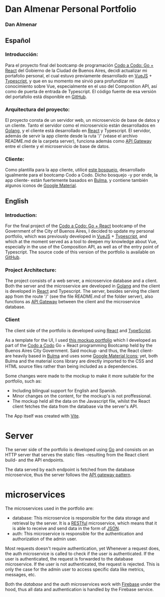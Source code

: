 # Dan Almenar Personal Portfolio
### **Dan Almenar** 

## **Español**
### Introducción:
Para el proyecto final del bootcamp de programación [Codo a Codo: Go + React](https://www.buenosaires.gob.ar/educacion/codo-codo) del Gobierno de la Ciudad de Buenos Aires, decidí actualizar mi portafolio personal, el cual estuvo previamente desarrollado en [VueJS](https://vuejs.org/) + [Typescript](https://www.typescriptlang.org/), y que en su momento me sirvió para profundizar mi conocimiento sobre Vue, especialmente en el uso del Composition API, así como de puerta de entrada de Typescript. El código fuente de esa versión del portafolio está disponible en [GitHub](https://github.com/dan-almenar/vue-ts-portfolio).


### Arquitectura del proyecto:
El proyecto consta de un servidor web, un microservicio de base de datos y un cliente. Tanto el servidor como el microservicio están desarrollados en [Golang](https://golang.org/), y el cliente está desarrollado en [React](https://reactjs.org/) y Typescript. El servidor, además de servir la app cliente desde la ruta '/' (véase el archivo README.md de la carpeta server), funciona además como [API Gateway](https://microservices.io/patterns/apigateway.html) entre el cliente y el microservicio de base de datos.

### Cliente:
Como plantilla para la app cliente, utilicé [este bosquejo](https://dan-almenar.netlify.app/), desarrollado igualmente para el bootcamp Codo a Codo. Dicho bosquejo -y por ende, la app cliente- están fuertemente basados en [Bulma](https://bulma.io/), y contiene también algunos iconos de [Google Material](https://fonts.google.com/icons).

## **English**
### Introduction:
For the final project of the [Codo a Codo: Go + React](https://www.buenosaires.gob.ar/educacion/codo-codo) bootcamp of the Government of the City of Buenos Aires, I decided to update my personal portfolio, which was previously developed in [VueJS](https://vuejs.org/) + [Typescript](https://www.typescriptlang.org/), and which at the moment served as a tool to deepen my knowledge about Vue, especially in the use of the Composition API, as well as of the entry point of Typescript. The source code of this version of the portfolio is available on [GitHub](https://github.com/dan-almenar/vue-ts-portfolio).

### Project Architecture:
The project consists of a web server, a microservice database and a client. Both the server and the microservice are developed in [Golang](https://golang.org/) and the client is developed in [React](https://reactjs.org/) and Typescript. The server, besides serving the client app from the route '/' (see the file README.md of the folder server), also functions as [API Gateway](https://microservices.io/patterns/apigateway.html) between the client and the microservice database.

### Client
The client side of the portfolio is developed using [React](https://reactjs.org/) and [TypeScript](https://www.typescriptlang.org/).

As a template for the UI, I used [this mockup portfolio](https://dan-almenar.netlify.app/) which I developed as part of the [Codo a Codo](https://www.buenosaires.gob.ar/educacion/codo-codo) Go + React programming Bootcamp held by the Buenos Aires City Government. Said mockup -and thus, the React client- are heavily based in [Bulma](https://bulma.io/) and uses some [Google Material Icons](https://fonts.google.com/icons); yet, both Bulma and the material icons library are directly imported to the CSS and HTML source files rather than being included as a dependencies.

Some changes were made to the mockup to make it more suitable for the portfolio, such as:
- Including bilingual support for English and Spanish.
- Minor changes on the content, for the mockup's is not proffessional.
- The mockup held all the data on the Javascript file, whilst the React client fetches the data from the database via the server's API.

The App itself was created with [Vite](https://vitejs.dev/).

# Server
The server side of the portfolio is developed using [Go](https://go.dev/) and consists on an HTTP server that serves the static files -resulting from the React client build- and the API endpoints.

The data served by each endpoint is fetched from the database microservice, thus the server follows the [API gateway pattern](https://microservices.io/patterns/apigateway.html).

# microservices
The microservices used in the portfolio are:
- database: This microservice is responsible for the data storage and retrieval by the server. It is a [RESTful](https://en.wikipedia.org/wiki/Representational_state_transfer) microservice, which means that it is able to receive and send data in the form of [JSON](https://www.json.org/).
- auth: This microservice is responsible for the authentication and authorization of the admin user.

Most requests doesn't require authentication, yet Whenever a request does, the auth microservice is called to check if the user is authenticated. If the user is authenticated, the request is forwarded to the database microservice. If the user is not authenticated, the request is rejected. This is only the case for the admin user to access specific data like metrics, messages, etc.

Both the *database* and the *auth* microservices work with [Firebase](https://firebase.google.com/) under the hood, thus all data and authentication is handled by the Firebase service.
